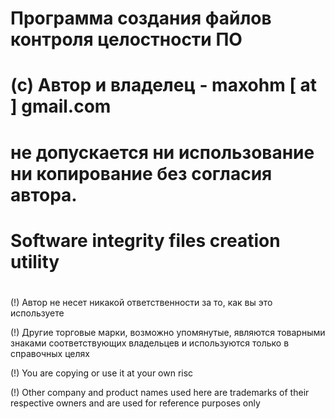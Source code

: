 #
# Программа создания файлов контроля целостности ПО
# (c) Автор и владелец -  maxohm [ at ] gmail.com
# не допускается ни использование ни копирование без согласия автора.
#
# Software integrity files creation utility
#
(!) Автор не несет никакой ответственности за то, как вы это используете

(!) Другие торговые марки, возможно упомянутые, являются товарными знаками соответствующих владельцев и используются только в справочных целях

(!) You are copying or use it at your own risc

(!) Other company and product names used here are trademarks of their respective owners and are used for reference purposes only